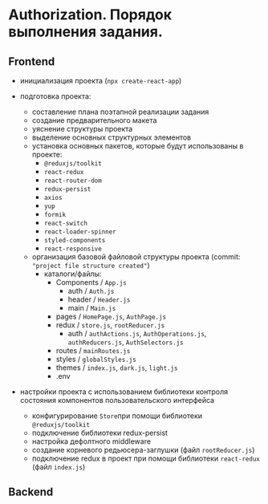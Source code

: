 # Authorization. Порядок выполнения задания.

## Frontend

- инициализация проекта (`npx create-react-app`)
- подготовка проекта:

  - составление плана поэтапной реализации задания
  - создание предварительного макета
  - уяснение структуры проекта
  - выделение основных структурных элементов
  - установка основных пакетов, которые будут использованы в проекте:
    - `@reduxjs/toolkit`
    - `react-redux`
    - `react-router-dom`
    - `redux-persist`
    - `axios`
    - `yup`
    - `formik`
    - `react-switch`
    - `react-loader-spinner`
    - `styled-components`
    - `react-responsive`
  - организация базовой файловой структуры проекта (commit: `"project file structure created"`)
    - каталоги/файлы:
      - Components / `App.js`
        - auth / `Auth.js`
        - header / `Header.js`
        - main / `Main.js`
      - pages / `HomePage.js`, `AuthPage.js`
      - redux / `store.js`, `rootReducer.js`
        - auth / `authActions.js`, `AuthOperations.js`, `authReducers.js`, `AuthSelectors.js`
      - routes / `mainRoutes.js`
      - styles / `globalStyles.js`
      - themes / `index.js`, `dark.js`, `light.js`
      - .env

- настройки проекта с использованием библиотеки контроля состояния компонентов пользовательского интерфейса
  - конфигурирование `Store`при помощи библиотеки `@reduxjs/toolkit`
  - подключение библиотеки redux-persist
  - настройка дефолтного middleware
  - создание корневого редьюсера-заглушки (файл `rootReducer.js`)
  - подключение redux в проект при помощи библиотеки `react-redux` (файл `index.js`)

## Backend

<!-- ## Задание. Тестовое задание
Необходимо создать React/Vue + Node.js SPA приложение, которое будет отображать форму авторизации пользователя.
Предпочтительнее использовать Vue.js, так как Vue у тебя не основной фреймворк - знание Vue строго оценивать не будем.

Описание:
При заходе на стартовую страницу пользователю отображается форма авторизации, на которой находятся поля для ввода логина и пароля и кнопка "Отправить".
При нажатии на кнопку "Отправить" происходит валидация формы (оба поля не могут быть пустыми), при ошибке валидации пользователю отображается соответствующее сообщение.
Валидация происходит на стороне клиента без перезагрузки страницы. При корректном вводе login & password, после проверки пользователя на стороне сервера, пользователю отображается страница с приветствием, в противном случае - сообщение об ошибке авторизации и предложение повторного ввода.
Дизайн - свободный, можно использовать material.

Обмен данными между клиентом и сервером осуществляется в XML.

В результате в ответ на это письмо должны быть отправлены:
1. Исходный код (ссылка на git) с комментариями

Приветствуется:
1. Использование пакетов (по желанию): Formik, Yup, Axios, express, парсер xml || любые альтернативы пакетов из перечня
2. Управление пользователями CRUD (на примитивном уровне)
3. Ссылка на развернутое рабочее приложение

Настоятельно рекомендуется:
1. Комментирование кода! - без коментариев задание считается не выполненным
2. Redux || любая другая альтернатива контейнера состояний
3. Добавить пользователя admin с паролем 12345 для входа в приложение. БД не обязательна, можно "хардкод" || "файловое" хранение (eg node fs || sqlite3 etc).
4. Для Middle+: сессионность/токенизация (можно на примитивном уровне).
5. Webpack cfg.
6. Middle+*: Валидация входящих параметров (Joi etc) -->
